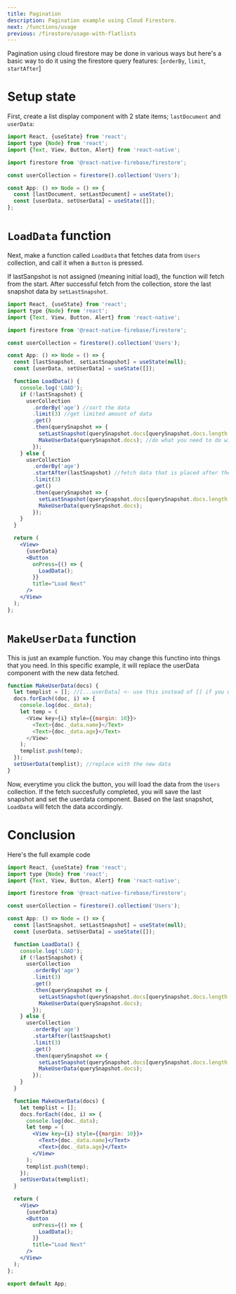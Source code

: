 ```yaml
---
title: Pagination
description: Pagination example using Cloud Firestore.
next: /functions/usage
previous: /firestore/usage-with-flatlists
---
```


Pagination using cloud firestore may be done in various ways but here's a basic way to do it using the firestore query features:
[`orderBy`, `limit`, `startAfter`]

# Setup state

First, create a list display component with 2 state items; `lastDocument` and `userData`:

```jsx
import React, {useState} from 'react';
import type {Node} from 'react';
import {Text, View, Button, Alert} from 'react-native';

import firestore from '@react-native-firebase/firestore';

const userCollection = firestore().collection('Users');

const App: () => Node = () => {
  const [lastDocument, setLastDocument] = useState();
  const [userData, setUserData] = useState([]);
};
```

# `LoadData` function

Next, make a function called `LoadData` that fetches data from `Users` collection, and call it when a `Button` is pressed.

If lastSanpshot is not assigned (meaning initial load), the function will fetch from the start.
After successful fetch from the collection, store the last snapshot data by `setLastSnapshot`.

```jsx
import React, {useState} from 'react';
import type {Node} from 'react';
import {Text, View, Button, Alert} from 'react-native';

import firestore from '@react-native-firebase/firestore';

const userCollection = firestore().collection('Users');

const App: () => Node = () => {
  const [lastSnapshot, setLastSnapshot] = useState(null);
  const [userData, setUserData] = useState([]);

  function LoadData() {
    console.log('LOAD');
    if (!lastSnapshot) {
      userCollection
        .orderBy('age') //sort the data
        .limit(3) //get limited amount of data
        .get()
        .then(querySnapshot => {
          setLastSnapshot(querySnapshot.docs[querySnapshot.docs.length - 1]); //set up last snapshot for pagination
          MakeUserData(querySnapshot.docs); //do what you need to do with the data
        });
    } else {
      userCollection
        .orderBy('age')
        .startAfter(lastSnapshot) //fetch data that is placed after the last snapshot that we fetched before.
        .limit(3)
        .get()
        .then(querySnapshot => {
          setLastSnapshot(querySnapshot.docs[querySnapshot.docs.length - 1]);
          MakeUserData(querySnapshot.docs);
        });
    }
  }

  return (
    <View>
      {userData}
      <Button
        onPress={() => {
          LoadData();
        }}
        title="Load Next"
      />
    </View>
  );
};
```

# `MakeUserData` function

This is just an example function. You may change this functino into things that you need.
In this specific example, it will replace the userData component with the new data fetched.

```js
function MakeUserData(docs) {
  let templist = []; //[...userData] <- use this instead of [] if you want to save the previous data.
  docs.forEach((doc, i) => {
    console.log(doc._data);
    let temp = (
      <View key={i} style={{margin: 10}}>
        <Text>{doc._data.name}</Text>
        <Text>{doc._data.age}</Text>
      </View>
    );
    templist.push(temp);
  });
  setUserData(templist); //replace with the new data
}
```

Now, everytime you click the button, you will load the data from the `Users` collection.
If the fetch succesfully completed, you will save the last snapshot and set the userdata component.
Based on the last snapshot, `LoadData` will fetch the data accordingly.

# Conclusion

Here's the full example code

```jsx
import React, {useState} from 'react';
import type {Node} from 'react';
import {Text, View, Button, Alert} from 'react-native';

import firestore from '@react-native-firebase/firestore';

const userCollection = firestore().collection('Users');

const App: () => Node = () => {
  const [lastSnapshot, setLastSnapshot] = useState(null);
  const [userData, setUserData] = useState([]);

  function LoadData() {
    console.log('LOAD');
    if (!lastSnapshot) {
      userCollection
        .orderBy('age')
        .limit(3)
        .get()
        .then(querySnapshot => {
          setLastSnapshot(querySnapshot.docs[querySnapshot.docs.length - 1]);
          MakeUserData(querySnapshot.docs);
        });
    } else {
      userCollection
        .orderBy('age')
        .startAfter(lastSnapshot)
        .limit(3)
        .get()
        .then(querySnapshot => {
          setLastSnapshot(querySnapshot.docs[querySnapshot.docs.length - 1]);
          MakeUserData(querySnapshot.docs);
        });
    }
  }

  function MakeUserData(docs) {
    let templist = [];
    docs.forEach((doc, i) => {
      console.log(doc._data);
      let temp = (
        <View key={i} style={{margin: 10}}>
          <Text>{doc._data.name}</Text>
          <Text>{doc._data.age}</Text>
        </View>
      );
      templist.push(temp);
    });
    setUserData(templist);
  }

  return (
    <View>
      {userData}
      <Button
        onPress={() => {
          LoadData();
        }}
        title="Load Next"
      />
    </View>
  );
};

export default App;
```
